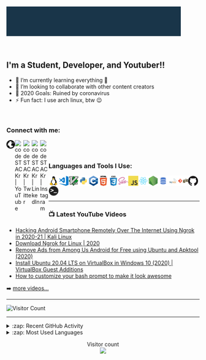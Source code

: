 <br />

![Screedbot Gif](res/screedbot.gif)

<br />

## I'm a Student, Developer, and Youtuber!!

- 🌱 I’m currently learning everything 🤣
- 👯 I’m looking to collaborate with other content creators
- 🥅 2020 Goals: Ruined by coronavirus
- ⚡ Fun fact: I use arch linux, btw 😉

<br />

### Connect with me:

[<img align="left" alt="codeSTACKr.com" width="22px" src="https://raw.githubusercontent.com/iconic/open-iconic/master/svg/globe.svg" />][website]
[<img align="left" alt="codeSTACKr | YouTube" width="22px" src="https://cdn.jsdelivr.net/npm/simple-icons@v3/icons/youtube.svg" />][youtube]
[<img align="left" alt="codeSTACKr | Twitter" width="22px" src="https://cdn.jsdelivr.net/npm/simple-icons@v3/icons/twitter.svg" />][twitter]
[<img align="left" alt="codeSTACKr | LinkedIn" width="22px" src="https://cdn.jsdelivr.net/npm/simple-icons@v3/icons/linkedin.svg" />][linkedin]
[<img align="left" alt="codeSTACKr | Instagram" width="22px" src="https://cdn.jsdelivr.net/npm/simple-icons@v3/icons/instagram.svg" />][instagram]

<br />
<br />

### Languages and Tools I Use:

[<img align="left" alt="Linux" width="26px" src="https://raw.githubusercontent.com/github/explore/80688e429a7d4ef2fca1e82350fe8e3517d3494d/topics/linux/linux.png" />][linux]
[<img align="left" alt="Visual Studio Code" width="26px" src="https://raw.githubusercontent.com/github/explore/80688e429a7d4ef2fca1e82350fe8e3517d3494d/topics/visual-studio-code/visual-studio-code.png" />][visual studio]
[<img align="left" alt="Vim" width="26px" src="https://raw.githubusercontent.com/github/explore/80688e429a7d4ef2fca1e82350fe8e3517d3494d/topics/vim/vim.png" />][vim]
[<img align="left" alt="Python" width="26px" src="https://raw.githubusercontent.com/github/explore/80688e429a7d4ef2fca1e82350fe8e3517d3494d/topics/python/python.png" />][python]
[<img align="left" alt="C++" width="26px" src="https://raw.githubusercontent.com/github/explore/80688e429a7d4ef2fca1e82350fe8e3517d3494d/topics/cpp/cpp.png" />][cpp]
[<img align="left" alt="HTML5" width="26px" src="https://raw.githubusercontent.com/github/explore/80688e429a7d4ef2fca1e82350fe8e3517d3494d/topics/html/html.png" />][html]
[<img align="left" alt="CSS3" width="26px" src="https://raw.githubusercontent.com/github/explore/80688e429a7d4ef2fca1e82350fe8e3517d3494d/topics/css/css.png" />][css]
[<img align="left" alt="Sass" width="26px" src="https://raw.githubusercontent.com/github/explore/80688e429a7d4ef2fca1e82350fe8e3517d3494d/topics/sass/sass.png" />][sass]
[<img align="left" alt="JavaScript" width="26px" src="https://raw.githubusercontent.com/github/explore/80688e429a7d4ef2fca1e82350fe8e3517d3494d/topics/javascript/javascript.png" />][javascript]
[<img align="left" alt="React" width="26px" src="https://raw.githubusercontent.com/github/explore/80688e429a7d4ef2fca1e82350fe8e3517d3494d/topics/react/react.png" />][react]
[<img align="left" alt="Node.js" width="26px" src="https://raw.githubusercontent.com/github/explore/80688e429a7d4ef2fca1e82350fe8e3517d3494d/topics/nodejs/nodejs.png" />][node]
[<img align="left" alt="SQL" width="26px" src="https://raw.githubusercontent.com/github/explore/80688e429a7d4ef2fca1e82350fe8e3517d3494d/topics/sql/sql.png" />][sql]
[<img align="left" alt="MySQL" width="26px" src="https://raw.githubusercontent.com/github/explore/80688e429a7d4ef2fca1e82350fe8e3517d3494d/topics/mysql/mysql.png" />][mysql]
[<img align="left" alt="Git" width="26px" src="https://raw.githubusercontent.com/github/explore/80688e429a7d4ef2fca1e82350fe8e3517d3494d/topics/git/git.png" />][git]
[<img align="left" alt="GitHub" width="26px" src="https://raw.githubusercontent.com/github/explore/78df643247d429f6cc873026c0622819ad797942/topics/github/github.png" />][github]
[<img align="left" alt="Terminal" width="26px" src="https://raw.githubusercontent.com/github/explore/80688e429a7d4ef2fca1e82350fe8e3517d3494d/topics/terminal/terminal.png" />][terminal]

<br />
<br />
<br />

---

### 📺 Latest YouTube Videos

<!-- YOUTUBE:START -->
- [Hacking Android Smartphone Remotely Over The Internet Using Ngrok in 2020-21 | Kali Linux](https://www.youtube.com/watch?v=fN7oALTu-_g)
- [Download Ngrok for Linux | 2020](https://www.youtube.com/watch?v=q22zrumZVyc)
- [Remove Ads from Among Us Android for Free using Ubuntu and Apktool (2020)](https://www.youtube.com/watch?v=CKLrlZKRahA)
- [Install Ubuntu 20.04 LTS on VirtualBox in Windows 10 (2020) | VirtualBox Guest Additions](https://www.youtube.com/watch?v=0nNb3xuvT3w)
- [How to customize your bash prompt to make it look awesome](https://www.youtube.com/watch?v=rgaGMc2rlYo)
<!-- YOUTUBE:END -->

➡️ [more videos...](https://youtube.com/mccoders)

---

![Visitor Count](https://github-readme-stats.vercel.app/api?username=yash3001&count_private=true&theme=cobalt)

---

<details>
  <summary>:zap: Recent GitHub Activity</summary>
  <br />
  
<!--START_SECTION:activity-->
1. 🗣 Commented on [#2](https://github.com/yash3001/Meet-God/issues/2) in [yash3001/Meet-God](https://github.com/yash3001/Meet-God)
2. 🗣 Commented on [#2](https://github.com/yash3001/Meet-God/issues/2) in [yash3001/Meet-God](https://github.com/yash3001/Meet-God)
3. 🗣 Commented on [#2](https://github.com/yash3001/Meet-God/issues/2) in [yash3001/Meet-God](https://github.com/yash3001/Meet-God)
4. 🗣 Commented on [#2](https://github.com/yash3001/Meet-God/issues/2) in [yash3001/Meet-God](https://github.com/yash3001/Meet-God)
5. 🗣 Commented on [#2](https://github.com/yash3001/Meet-God/issues/2) in [yash3001/Meet-God](https://github.com/yash3001/Meet-God)
<!--END_SECTION:activity-->
  <br />
</details>

<details>
  <summary>:zap: Most Used Languages</summary>
  <br />
  <img alt="Yash's GitHub Stats" src="https://github-readme-stats.vercel.app/api/top-langs/?username=yash3001&langs_count=10" />  
  <br /> 
</details>

<p align="center"> 
  Visitor count<br>
  <img src="https://profile-counter.glitch.me/yash3001/count.svg" />
</p>


[website]: https://yash3001.github.io/mccoders
[twitter]: https://twitter.com/codeSTACKr
[youtube]: https://www.youtube.com/channel/UCxDr3Ju1Pcbku4Twg38B96w?sub_confirmation=1
[instagram]: https://www.instagram.com/ya_ch.sh/
[linkedin]: https://linkedin.com/

[linux]: https://www.archlinux.org/
[visual studio]: https://code.visualstudio.com/
[vim]: https://neovim.io/
[python]: https://www.python.org/
[cpp]: https://en.wikipedia.org/wiki/C%2B%2B
[html]: https://en.wikipedia.org/wiki/HTML
[css]: https://en.wikipedia.org/wiki/CSS
[sass]: https://en.wikipedia.org/wiki/Sass_(stylesheet_language)
[javascript]: https://en.wikipedia.org/wiki/JavaScript
[react]: https://reactjs.org/
[node]: https://nodejs.org/en/
[sql]: https://en.wikipedia.org/wiki/SQL
[mysql]: https://www.mysql.com/
[git]: https://git-scm.com/
[github]: https://github.com/
[terminal]: https://st.suckless.org/
